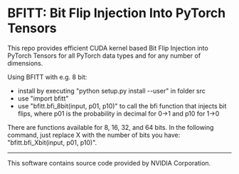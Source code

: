 # BFITT: Bit Flip Injection Into PyTorch Tensors
This repo provides efficient CUDA kernel based Bit Flip Injection into PyTorch Tensors for all PyTorch data types and for any number of dimensions.

Using BFITT with e.g. 8 bit:
- install by executing "python setup.py install --user" in folder src
- use "import bfitt"
- use "bfitt.bfi_8bit(input, p01, p10)" to call the bfi function that injects bit flips, where p01 is the probability in decimal for 0->1 and p10 for 1->0

There are functions available for 8, 16, 32, and 64 bits. In the following command, just replace X with the number of bits you have: "bfitt.bfi_Xbit(input, p01, p10)". 

---
This software contains source code provided by NVIDIA Corporation.
